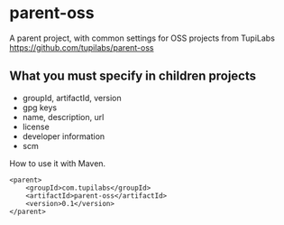 # parent-oss

A parent project, with common settings for OSS projects from TupiLabs https://github.com/tupilabs/parent-oss

## What you must specify in children projects

* groupId, artifactId, version
* gpg keys
* name, description, url
* license
* developer information
* scm

How to use it with Maven.

```
<parent>
    <groupId>com.tupilabs</groupId>
    <artifactId>parent-oss</artifactId>
    <version>0.1</version>
</parent>
```
